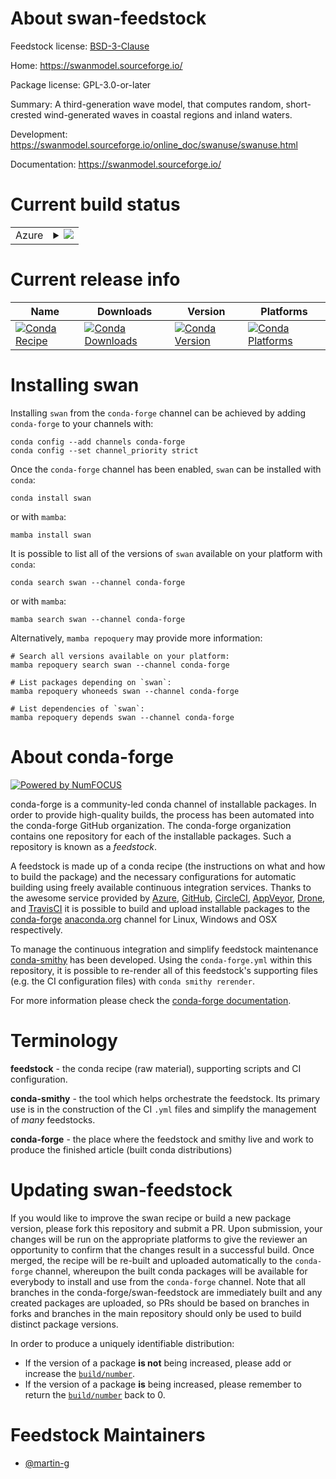 About swan-feedstock
====================

Feedstock license: [BSD-3-Clause](https://github.com/conda-forge/swan-feedstock/blob/main/LICENSE.txt)

Home: https://swanmodel.sourceforge.io/

Package license: GPL-3.0-or-later

Summary: A third-generation wave model, that computes random, short-crested wind-generated waves in coastal regions and inland waters.

Development: https://swanmodel.sourceforge.io/online_doc/swanuse/swanuse.html

Documentation: https://swanmodel.sourceforge.io/

Current build status
====================


<table>
    
  <tr>
    <td>Azure</td>
    <td>
      <details>
        <summary>
          <a href="https://dev.azure.com/conda-forge/feedstock-builds/_build/latest?definitionId=24682&branchName=main">
            <img src="https://dev.azure.com/conda-forge/feedstock-builds/_apis/build/status/swan-feedstock?branchName=main">
          </a>
        </summary>
        <table>
          <thead><tr><th>Variant</th><th>Status</th></tr></thead>
          <tbody><tr>
              <td>linux_64</td>
              <td>
                <a href="https://dev.azure.com/conda-forge/feedstock-builds/_build/latest?definitionId=24682&branchName=main">
                  <img src="https://dev.azure.com/conda-forge/feedstock-builds/_apis/build/status/swan-feedstock?branchName=main&jobName=linux&configuration=linux%20linux_64_" alt="variant">
                </a>
              </td>
            </tr><tr>
              <td>linux_aarch64</td>
              <td>
                <a href="https://dev.azure.com/conda-forge/feedstock-builds/_build/latest?definitionId=24682&branchName=main">
                  <img src="https://dev.azure.com/conda-forge/feedstock-builds/_apis/build/status/swan-feedstock?branchName=main&jobName=linux&configuration=linux%20linux_aarch64_" alt="variant">
                </a>
              </td>
            </tr><tr>
              <td>osx_64</td>
              <td>
                <a href="https://dev.azure.com/conda-forge/feedstock-builds/_build/latest?definitionId=24682&branchName=main">
                  <img src="https://dev.azure.com/conda-forge/feedstock-builds/_apis/build/status/swan-feedstock?branchName=main&jobName=osx&configuration=osx%20osx_64_" alt="variant">
                </a>
              </td>
            </tr><tr>
              <td>osx_arm64</td>
              <td>
                <a href="https://dev.azure.com/conda-forge/feedstock-builds/_build/latest?definitionId=24682&branchName=main">
                  <img src="https://dev.azure.com/conda-forge/feedstock-builds/_apis/build/status/swan-feedstock?branchName=main&jobName=osx&configuration=osx%20osx_arm64_" alt="variant">
                </a>
              </td>
            </tr>
          </tbody>
        </table>
      </details>
    </td>
  </tr>
</table>

Current release info
====================

| Name | Downloads | Version | Platforms |
| --- | --- | --- | --- |
| [![Conda Recipe](https://img.shields.io/badge/recipe-swan-green.svg)](https://anaconda.org/conda-forge/swan) | [![Conda Downloads](https://img.shields.io/conda/dn/conda-forge/swan.svg)](https://anaconda.org/conda-forge/swan) | [![Conda Version](https://img.shields.io/conda/vn/conda-forge/swan.svg)](https://anaconda.org/conda-forge/swan) | [![Conda Platforms](https://img.shields.io/conda/pn/conda-forge/swan.svg)](https://anaconda.org/conda-forge/swan) |

Installing swan
===============

Installing `swan` from the `conda-forge` channel can be achieved by adding `conda-forge` to your channels with:

```
conda config --add channels conda-forge
conda config --set channel_priority strict
```

Once the `conda-forge` channel has been enabled, `swan` can be installed with `conda`:

```
conda install swan
```

or with `mamba`:

```
mamba install swan
```

It is possible to list all of the versions of `swan` available on your platform with `conda`:

```
conda search swan --channel conda-forge
```

or with `mamba`:

```
mamba search swan --channel conda-forge
```

Alternatively, `mamba repoquery` may provide more information:

```
# Search all versions available on your platform:
mamba repoquery search swan --channel conda-forge

# List packages depending on `swan`:
mamba repoquery whoneeds swan --channel conda-forge

# List dependencies of `swan`:
mamba repoquery depends swan --channel conda-forge
```


About conda-forge
=================

[![Powered by
NumFOCUS](https://img.shields.io/badge/powered%20by-NumFOCUS-orange.svg?style=flat&colorA=E1523D&colorB=007D8A)](https://numfocus.org)

conda-forge is a community-led conda channel of installable packages.
In order to provide high-quality builds, the process has been automated into the
conda-forge GitHub organization. The conda-forge organization contains one repository
for each of the installable packages. Such a repository is known as a *feedstock*.

A feedstock is made up of a conda recipe (the instructions on what and how to build
the package) and the necessary configurations for automatic building using freely
available continuous integration services. Thanks to the awesome service provided by
[Azure](https://azure.microsoft.com/en-us/services/devops/), [GitHub](https://github.com/),
[CircleCI](https://circleci.com/), [AppVeyor](https://www.appveyor.com/),
[Drone](https://cloud.drone.io/welcome), and [TravisCI](https://travis-ci.com/)
it is possible to build and upload installable packages to the
[conda-forge](https://anaconda.org/conda-forge) [anaconda.org](https://anaconda.org/)
channel for Linux, Windows and OSX respectively.

To manage the continuous integration and simplify feedstock maintenance
[conda-smithy](https://github.com/conda-forge/conda-smithy) has been developed.
Using the ``conda-forge.yml`` within this repository, it is possible to re-render all of
this feedstock's supporting files (e.g. the CI configuration files) with ``conda smithy rerender``.

For more information please check the [conda-forge documentation](https://conda-forge.org/docs/).

Terminology
===========

**feedstock** - the conda recipe (raw material), supporting scripts and CI configuration.

**conda-smithy** - the tool which helps orchestrate the feedstock.
                   Its primary use is in the construction of the CI ``.yml`` files
                   and simplify the management of *many* feedstocks.

**conda-forge** - the place where the feedstock and smithy live and work to
                  produce the finished article (built conda distributions)


Updating swan-feedstock
=======================

If you would like to improve the swan recipe or build a new
package version, please fork this repository and submit a PR. Upon submission,
your changes will be run on the appropriate platforms to give the reviewer an
opportunity to confirm that the changes result in a successful build. Once
merged, the recipe will be re-built and uploaded automatically to the
`conda-forge` channel, whereupon the built conda packages will be available for
everybody to install and use from the `conda-forge` channel.
Note that all branches in the conda-forge/swan-feedstock are
immediately built and any created packages are uploaded, so PRs should be based
on branches in forks and branches in the main repository should only be used to
build distinct package versions.

In order to produce a uniquely identifiable distribution:
 * If the version of a package **is not** being increased, please add or increase
   the [``build/number``](https://docs.conda.io/projects/conda-build/en/latest/resources/define-metadata.html#build-number-and-string).
 * If the version of a package **is** being increased, please remember to return
   the [``build/number``](https://docs.conda.io/projects/conda-build/en/latest/resources/define-metadata.html#build-number-and-string)
   back to 0.

Feedstock Maintainers
=====================

* [@martin-g](https://github.com/martin-g/)

